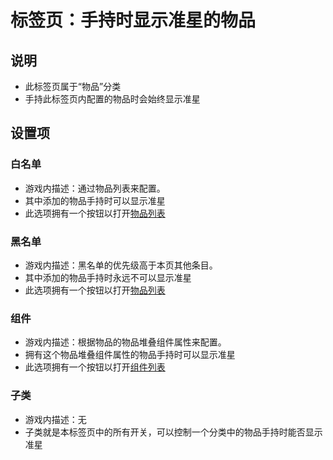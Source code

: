 # 标签页：手持时显示准星的物品

## 说明

- 此标签页属于“物品”分类
- 手持此标签页内配置的物品时会始终显示准星

## 设置项

### 白名单

- 游戏内描述：通过物品列表来配置。
- 其中添加的物品手持时可以显示准星
- 此选项拥有一个按钮以打开[物品列表](/GUI/设置界面/子页面/物品列表.md)

### 黑名单

- 游戏内描述：黑名单的优先级高于本页其他条目。
- 其中添加的物品手持时永远不可以显示准星
- 此选项拥有一个按钮以打开[物品列表](/GUI/设置界面/子页面/物品列表.md)

### 组件

- 游戏内描述：根据物品的物品堆叠组件属性来配置。
- 拥有这个物品堆叠组件属性的物品手持时可以显示准星
- 此选项拥有一个按钮以打开[组件列表](/GUI/设置界面/子页面/组件列表.md)

### 子类

- 游戏内描述：无
- 子类就是本标签页中的所有开关，可以控制一个分类中的物品手持时能否显示准星
